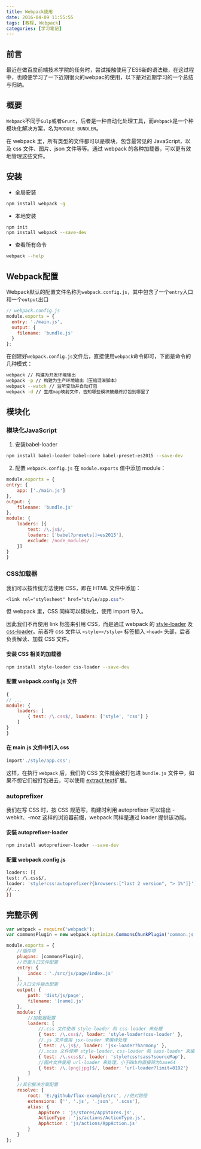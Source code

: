 ```yaml
---
title: Webpack使用
date: 2016-04-09 11:55:55
tags: [教程, Webpack]
categories: [学习笔记]
---
```



## 前言

最近在做百度前端技术学院的任务时，尝试接触使用了ES6新的语法糖，在这过程中，也顺便学习了一下近期很火的webpac的使用，以下是对近期学习的一个总结与归纳。

## 概要

`Webpack`不同于`Gulp`或者`Grunt`，后者是一种自动化处理工具，而`Webpack`是一个种模块化解决方案，名为`MODULE BUNDLER`。

在 webpack 里，所有类型的文件都可以是模块，包含最常见的 JavaScript，以及 css 文件、图片、json 文件等等。通过 webpack 的各种加载器，可以更有效地管理这些文件。

## 安装

- 全局安装
```bash
npm install webpack -g
```

- 本地安装
```bash
npm init
npm install webpack --save-dev
```

- 查看所有命令
```bash
webpack --help
```

## Webpack配置

Webpack默认的配置文件名称为`webpack.config.js`，其中包含了一个`entry`入口和一个`output`出口
```javascript
// webpack.config.js
module.exports = {
  entry: './main.js',
  output: {
    filename: 'bundle.js'
  }
};
```

在创建好`webpack.config.js`文件后，直接使用`webpack`命令即可，下面是命令的几种模式：

```bash
webpack // 构建为开发环境输出
webpack -p // 构建为生产环境输出（压缩混淆脚本）
webpack --watch // 监听变动并自动打包
webpack -d // 生成map映射文件，告知哪些模块被最终打包到哪里了
```

## 模块化

### 模块化JavaScript
1. 安装babel-loader
```bash
npm install babel-loader babel-core babel-preset-es2015 --save-dev
```

2. 配置 `webpack.config.js`
在 `module.exports` 值中添加 module：

```javascript
module.exports = {
entry: {
    app: ['./main.js']
},
output: {
    filename: 'bundle.js'
},
module: {
    loaders: [{
        test: /\.js$/,
        loaders: ['babel?presets[]=es2015'],
        exclude: /node_modules/
    }]
}
}
```

### CSS加载器
我们可以按传统方法使用 CSS，即在 HTML 文件中添加：

```css
<link rel="stylesheet" href="style/app.css">
```

但 webpack 里，CSS 同样可以模块化，使用 import 导入。

因此我们不再使用 link 标签来引用 CSS，而是通过 webpack 的 [style-loader](https://github.com/webpack/style-loader) 及 [css-loader](https://github.com/webpack/css-loader)。前者将 css 文件以 `<style></style>` 标签插入 `<head>` 头部，后者负责解读、加载 CSS 文件。

#### 安装 CSS 相关的加载器
```bash
npm install style-loader css-loader --save-dev
```

#### 配置 webpack.config.js 文件
```javascript
{
// ...
module: {
    loaders: [
        { test: /\.css$/, loaders: ['style', 'css'] }
    ]
}
}
```
#### 在 main.js 文件中引入 css
```javascript
import'./style/app.css';
```
这样，在执行 `webpack` 后，我们的 CSS 文件就会被打包进 `bundle.js` 文件中，如果不想它们被打包进去，可以使用 [extract text](https://github.com/webpack/extract-text-webpack-plugin)扩展。


### autoprefixer

我们在写 CSS 时，按 CSS 规范写，构建时利用 autoprefixer 可以输出 -webkit、-moz 这样的浏览器前缀，webpack 同样是通过 loader 提供该功能。

#### 安装 autoprefixer-loader
```bash
npm install autoprefixer-loader --save-dev
```

#### 配置 webpack.config.js
```bash
loaders: [{
test: /\.css$/,
loader: 'style!css!autoprefixer?{browsers:["last 2 version", "> 1%"]}',
//...
}]
```


## 完整示例
```javascript
var webpack = require('webpack');
var commonsPlugin = new webpack.optimize.CommonsChunkPlugin('common.js');

module.exports = {
    //插件项
    plugins: [commonsPlugin],
    //页面入口文件配置
    entry: {
        index : './src/js/page/index.js'
    },
    //入口文件输出配置
    output: {
        path: 'dist/js/page',
        filename: '[name].js'
    },
    module: {
        //加载器配置
        loaders: [
            //.css 文件使用 style-loader 和 css-loader 来处理
            { test: /\.css$/, loader: 'style-loader!css-loader' },
            //.js 文件使用 jsx-loader 来编译处理
            { test: /\.js$/, loader: 'jsx-loader?harmony' },
            //.scss 文件使用 style-loader、css-loader 和 sass-loader 来编译处理
            { test: /\.scss$/, loader: 'style!css!sass?sourceMap'},
            //图片文件使用 url-loader 来处理，小于8kb的直接转为base64
            { test: /\.(png|jpg)$/, loader: 'url-loader?limit=8192'}
        ]
    }
    //其它解决方案配置
    resolve: {
        root: 'E:/github/flux-example/src', //绝对路径
        extensions: ['', '.js', '.json', '.scss'],
        alias: {
            AppStore : 'js/stores/AppStores.js',
            ActionType : 'js/actions/ActionType.js',
            AppAction : 'js/actions/AppAction.js'
        }
    }
};
```
